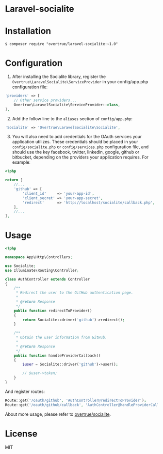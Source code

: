 # Laravel-socialite

# Installation

```
$ composer require "overtrue/laravel-socialite:~1.0"
```

# Configuration

1. After installing the Socialite library, register the `Overtrue\LaravelSocialite\ServiceProvider` in your config/app.php configuration file:

  ```php
  'providers' => [
      // Other service providers...
      Overtrue\LaravelSocialite\ServiceProvider::class,
  ],
  ```

2. Add the follow line to the `aliases` section of `config/app.php`:

  ```php
  'Socialite' => 'Overtrue\LaravelSocialite\Socialite',
  ```

3. You will also need to add credentials for the OAuth services your application utilizes. These credentials should be placed in your `config/socialite.php` or `config/services.php` configuration file, and should use the key facebook, twitter, linkedin, google, github or bitbucket, depending on the providers your application requires. For example:
 ```php
 <?php

 return [
     //...
     'github' => [
         'client_id'     => 'your-app-id',
         'client_secret' => 'your-app-secret',
         'redirect'      => 'http://localhost/socialite/callback.php',
     ],
     //...
 ],
 ```

# Usage

```php
<?php

namespace App\Http\Controllers;

use Socialite;
use Illuminate\Routing\Controller;

class AuthController extends Controller
{
    /**
     * Redirect the user to the GitHub authentication page.
     *
     * @return Response
     */
    public function redirectToProvider()
    {
        return Socialite::driver('github')->redirect();
    }

    /**
     * Obtain the user information from GitHub.
     *
     * @return Response
     */
    public function handleProviderCallback()
    {
        $user = Socialite::driver('github')->user();

        // $user->token;
    }
}
```

And register routes:

```php
Route::get('/oauth/github', 'AuthController@redirectToProvider');
Route::get('/oauth/github/callback', 'AuthController@handleProviderCallback');
```

About more usage, please refer to [overtrue/socialite](https://github.com/overtrue/socialite).

# License

MIT
